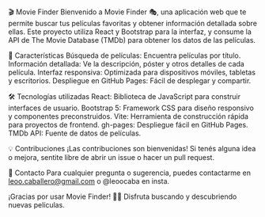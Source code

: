 🎬 Movie Finder
Bienvenido a Movie Finder 🎭, una aplicación web que te permite buscar tus películas favoritas y obtener información detallada sobre ellas. Este proyecto utiliza React y Bootstrap para la interfaz, y consume la API de The Movie Database (TMDb) para obtener los datos de las películas.

🚀 Características
Búsqueda de películas: Encuentra películas por título.
Información detallada: Ve la descripción, póster y otros detalles de cada película.
Interfaz responsiva: Optimizada para dispositivos móviles, tabletas y escritorios.
Despliegue en GitHub Pages: Fácil de desplegar y compartir.

🛠️ Tecnologías utilizadas
React: Biblioteca de JavaScript para construir interfaces de usuario.
Bootstrap 5: Framework CSS para diseño responsivo y componentes preconstruidos.
Vite: Herramienta de construcción rápida para proyectos de frontend.
gh-pages: Despliegue fácil en GitHub Pages.
TMDb API: Fuente de datos de películas.

💡 Contribuciones
¡Las contribuciones son bienvenidas! Si tenés alguna idea o mejora, sentite libre de abrir un issue o hacer un pull request.

📧 Contacto
Para cualquier pregunta o sugerencia, puedes contactarme en leoo.caballero@gmail.com o @leoocaba en insta.

¡Gracias por usar Movie Finder! 🍿🎥 Disfruta buscando y descubriendo nuevas películas.
